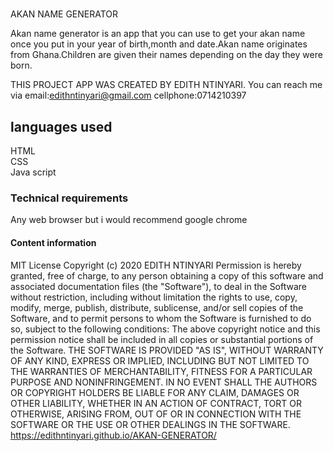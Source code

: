 # 
AKAN NAME GENERATOR

Akan name generator is an app that you can use to get your akan name once you put
in your year of birth,month and date.Akan name originates from Ghana.Children are given 
their  names depending on the day they were born.

THIS PROJECT APP WAS CREATED BY EDITH NTINYARI.
You can reach me via email:edithntinyari@gmail.com
cellphone:0714210397
 ## languages used
 HTML<br>
 CSS<br>
 Java script<br>
 ### Technical requirements
 Any web browser but i would recommend google chrome
 #### Content information
 MIT License
Copyright (c) 2020 EDITH NTINYARI
Permission is hereby granted, free of charge, to any person obtaining a copy
of this software and associated documentation files (the "Software"), to deal
in the Software without restriction, including without limitation the rights
to use, copy, modify, merge, publish, distribute, sublicense, and/or sell
copies of the Software, and to permit persons to whom the Software is
furnished to do so, subject to the following conditions:
The above copyright notice and this permission notice shall be included in all
copies or substantial portions of the Software.
THE SOFTWARE IS PROVIDED "AS IS", WITHOUT WARRANTY OF ANY KIND, EXPRESS OR
IMPLIED, INCLUDING BUT NOT LIMITED TO THE WARRANTIES OF MERCHANTABILITY,
FITNESS FOR A PARTICULAR PURPOSE AND NONINFRINGEMENT. IN NO EVENT SHALL THE
AUTHORS OR COPYRIGHT HOLDERS BE LIABLE FOR ANY CLAIM, DAMAGES OR OTHER
LIABILITY, WHETHER IN AN ACTION OF CONTRACT, TORT OR OTHERWISE, ARISING FROM,
OUT OF OR IN CONNECTION WITH THE SOFTWARE OR THE USE OR OTHER DEALINGS IN THE
SOFTWARE.
https://edithntinyari.github.io/AKAN-GENERATOR/